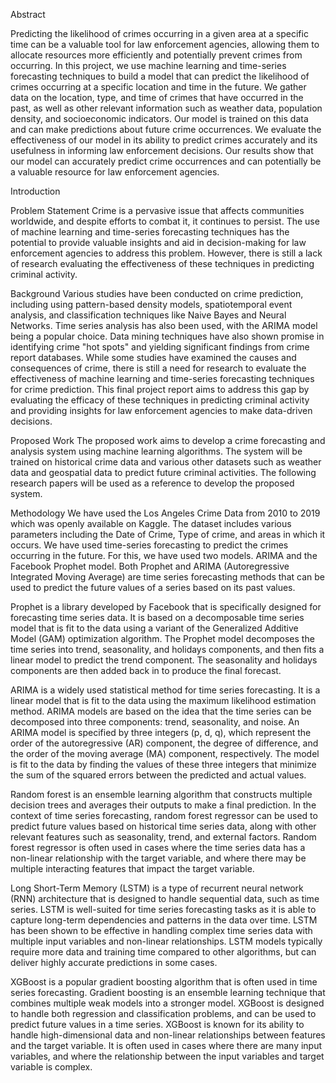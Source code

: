 Abstract

Predicting the likelihood of crimes occurring in a given area at a specific time can be a
valuable tool for law enforcement agencies, allowing them to allocate resources more
efficiently and potentially prevent crimes from occurring. In this project, we use
machine learning and time-series forecasting techniques to build a model that can
predict the likelihood of crimes occurring at a specific location and time in the future.
We gather data on the location, type, and time of crimes that have occurred in the past,
as well as other relevant information such as weather data, population density, and
socioeconomic indicators. Our model is trained on this data and can make predictions
about future crime occurrences. We evaluate the effectiveness of our model in its ability
to predict crimes accurately and its usefulness in informing law enforcement decisions.
Our results show that our model can accurately predict crime occurrences and can
potentially be a valuable resource for law enforcement agencies.


Introduction

Problem Statement
Crime is a pervasive issue that affects communities worldwide, and despite efforts to
combat it, it continues to persist. The use of machine learning and time-series
forecasting techniques has the potential to provide valuable insights and aid in
decision-making for law enforcement agencies to address this problem. However, there
is still a lack of research evaluating the effectiveness of these techniques in predicting
criminal activity.

Background
Various studies have been conducted on crime prediction, including using pattern-based
density models, spatiotemporal event analysis, and classification techniques like Naive
Bayes and Neural Networks. Time series analysis has also been used, with the ARIMA
model being a popular choice. Data mining techniques have also shown promise in
identifying crime "hot spots" and yielding significant findings from crime report
databases.
While some studies have examined the causes and consequences of crime, there is still a
need for research to evaluate the effectiveness of machine learning and time-series
forecasting techniques for crime prediction. This final project report aims to address this
gap by evaluating the efficacy of these techniques in predicting criminal activity and
providing insights for law enforcement agencies to make data-driven decisions.


Proposed Work
The proposed work aims to develop a crime forecasting and analysis system using
machine learning algorithms. The system will be trained on historical crime data and
various other datasets such as weather data and geospatial data to predict future criminal
activities. The following research papers will be used as a reference to develop the
proposed system.

Methodology
We have used the Los Angeles Crime Data from 2010 to 2019 which was openly
available on Kaggle. The dataset includes various parameters including the Date of
Crime, Type of crime, and areas in which it occurs. We have used time-series forecasting
to predict the crimes occurring in the future. For this, we have used two models. ARIMA
and the Facebook Prophet model. Both Prophet and ARIMA (Autoregressive Integrated
Moving Average) are time series forecasting methods that can be used to predict the
future values of a series based on its past values.

Prophet is a library developed by Facebook that is specifically designed for forecasting
time series data. It is based on a decomposable time series model that is fit to the data
using a variant of the Generalized Additive Model (GAM) optimization algorithm. The
Prophet model decomposes the time series into trend, seasonality, and holidays
components, and then fits a linear model to predict the trend component. The seasonality
and holidays components are then added back in to produce the final forecast.

ARIMA is a widely used statistical method for time series forecasting. It is a linear
model that is fit to the data using the maximum likelihood estimation method. ARIMA
models are based on the idea that the time series can be decomposed into three
components: trend, seasonality, and noise. An ARIMA model is specified by three
integers (p, d, q), which represent the order of the autoregressive (AR) component, the
degree of difference, and the order of the moving average (MA) component,
respectively. The model is fit to the data by finding the values of these three integers that
minimize the sum of the squared errors between the predicted and actual values.

Random forest is an ensemble learning algorithm that constructs multiple decision trees
and averages their outputs to make a final prediction. In the context of time series
forecasting, random forest regressor can be used to predict future values based on
historical time series data, along with other relevant features such as seasonality, trend,
and external factors. Random forest regressor is often used in cases where the time
series data has a non-linear relationship with the target variable, and where there may be
multiple interacting features that impact the target variable.

Long Short-Term Memory (LSTM) is a type of recurrent neural network (RNN)
architecture that is designed to handle sequential data, such as time series. LSTM is
well-suited for time series forecasting tasks as it is able to capture long-term
dependencies and patterns in the data over time. LSTM has been shown to be effective
in handling complex time series data with multiple input variables and non-linear
relationships. LSTM models typically require more data and training time compared to
other algorithms, but can deliver highly accurate predictions in some cases.

XGBoost is a popular gradient boosting algorithm that is often used in time series
forecasting. Gradient boosting is an ensemble learning technique that combines multiple
weak models into a stronger model. XGBoost is designed to handle both regression and
classification problems, and can be used to predict future values in a time series.
XGBoost is known for its ability to handle high-dimensional data and non-linear
relationships between features and the target variable. It is often used in cases where
there are many input variables, and where the relationship between the input variables
and target variable is complex.
